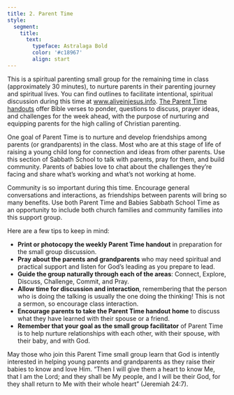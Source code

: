 ```yaml
---
title: 2. Parent Time
style:
  segment:
    title:
      text:
        typeface: Astralaga Bold
        color: '#c18967'
        align: start
---
```


This is a spiritual parenting small group for the remaining time in class (approximately 30 minutes), to nurture parents in their parenting journey and spiritual lives. You can find outlines to facilitate intentional, spiritual discussion during this time at www.aliveinjesus.info. [The Parent Time handouts](https://sabbath-school-resources-assets.adventech.io/en/aij/2025-00-bb-tg/assets/a04bca07ad0db72ada3549407db38058084f88e483e0039f6409aed505099b0e) offer Bible verses to ponder, questions to discuss, prayer ideas, and challenges for the week ahead, with the purpose of nurturing and equipping parents for the high calling of Christian parenting.

One goal of Parent Time is to nurture and develop friendships among parents (or grandparents) in the class. Most who are at this stage of life of raising a young child long for connection and ideas from other parents. Use this section of Sabbath School to talk with parents, pray for them, and build community. Parents of babies love to chat about the challenges they’re facing and share what’s working and what’s not working at home.

Community is so important during this time. Encourage general conversations and interactions, as friendships between parents will bring so many benefits. Use both Parent Time and Babies Sabbath School Time as an opportunity to include both church families and community families into this support group.

Here are a few tips to keep in mind:

+ **Print or photocopy the weekly Parent Time handout** in preparation for the small group discussion.
+ **Pray about the parents and grandparents** who may need spiritual and practical support and listen for God’s leading as you prepare to lead.
+ **Guide the group naturally through each of the areas**: Connect, Explore, Discuss, Challenge, Commit, and Pray.
+ **Allow time for discussion and interaction**, remembering that the person who is doing the talking is usually the one doing the thinking! This is not a sermon, so encourage class interaction.
+ **Encourage parents to take the Parent Time handout home** to discuss what they have learned with their spouse or a friend.
+ **Remember that your goal as the small group facilitator** of Parent Time is to help nurture relationships with each other, with their spouse, with their baby, and with God.

May those who join this Parent Time small group learn that God is intently interested in helping young parents and grandparents as they raise their babies to know and love Him. “Then I will give them a heart to know Me, that I am the Lord; and they shall be My people, and I will be their God, for they shall return to Me with their whole heart” (Jeremiah 24:7).